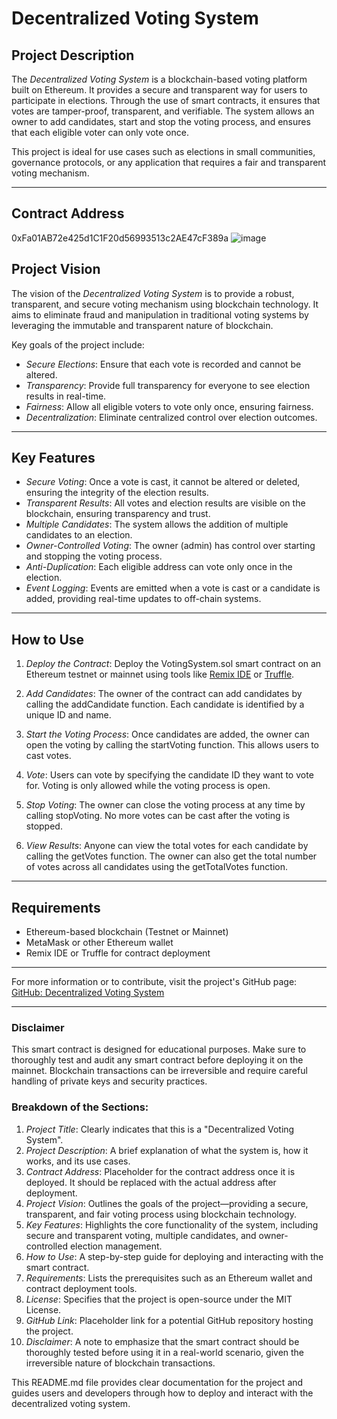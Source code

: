 # Decentralized Voting System

## Project Description

The *Decentralized Voting System* is a blockchain-based voting platform built on Ethereum. It provides a secure and transparent way for users to participate in elections. Through the use of smart contracts, it ensures that votes are tamper-proof, transparent, and verifiable. The system allows an owner to add candidates, start and stop the voting process, and ensures that each eligible voter can only vote once.

This project is ideal for use cases such as elections in small communities, governance protocols, or any application that requires a fair and transparent voting mechanism.

---

## Contract Address
0xFa01AB72e425d1C1F20d56993513c2AE47cF389a
![image](https://github.com/user-attachments/assets/de224c74-1c0b-4919-a94c-0c4d617e6c62)



## Project Vision

The vision of the *Decentralized Voting System* is to provide a robust, transparent, and secure voting mechanism using blockchain technology. It aims to eliminate fraud and manipulation in traditional voting systems by leveraging the immutable and transparent nature of blockchain.

Key goals of the project include:

- *Secure Elections*: Ensure that each vote is recorded and cannot be altered.
- *Transparency*: Provide full transparency for everyone to see election results in real-time.
- *Fairness*: Allow all eligible voters to vote only once, ensuring fairness.
- *Decentralization*: Eliminate centralized control over election outcomes.

---

## Key Features

- *Secure Voting*: Once a vote is cast, it cannot be altered or deleted, ensuring the integrity of the election results.
- *Transparent Results*: All votes and election results are visible on the blockchain, ensuring transparency and trust.
- *Multiple Candidates*: The system allows the addition of multiple candidates to an election.
- *Owner-Controlled Voting*: The owner (admin) has control over starting and stopping the voting process.
- *Anti-Duplication*: Each eligible address can vote only once in the election.
- *Event Logging*: Events are emitted when a vote is cast or a candidate is added, providing real-time updates to off-chain systems.
  
---

## How to Use

1. *Deploy the Contract*: Deploy the VotingSystem.sol smart contract on an Ethereum testnet or mainnet using tools like [Remix IDE](https://remix.ethereum.org/) or [Truffle](https://www.trufflesuite.com/).
   
2. *Add Candidates*: The owner of the contract can add candidates by calling the addCandidate function. Each candidate is identified by a unique ID and name.

3. *Start the Voting Process*: Once candidates are added, the owner can open the voting by calling the startVoting function. This allows users to cast votes.

4. *Vote*: Users can vote by specifying the candidate ID they want to vote for. Voting is only allowed while the voting process is open.

5. *Stop Voting*: The owner can close the voting process at any time by calling stopVoting. No more votes can be cast after the voting is stopped.

6. *View Results*: Anyone can view the total votes for each candidate by calling the getVotes function. The owner can also get the total number of votes across all candidates using the getTotalVotes function.

---

## Requirements

- Ethereum-based blockchain (Testnet or Mainnet)
- MetaMask or other Ethereum wallet
- Remix IDE or Truffle for contract deployment

---



For more information or to contribute, visit the project's GitHub page:  
[GitHub: Decentralized Voting System](https://github.com/YourUsername/VotingSystem)

---

### Disclaimer

This smart contract is designed for educational purposes. Make sure to thoroughly test and audit any smart contract before deploying it on the mainnet. Blockchain transactions can be irreversible and require careful handling of private keys and security practices.
### Breakdown of the Sections:

1. *Project Title*: Clearly indicates that this is a "Decentralized Voting System".
2. *Project Description*: A brief explanation of what the system is, how it works, and its use cases.
3. *Contract Address*: Placeholder for the contract address once it is deployed. It should be replaced with the actual address after deployment.
4. *Project Vision*: Outlines the goals of the project—providing a secure, transparent, and fair voting process using blockchain technology.
5. *Key Features*: Highlights the core functionality of the system, including secure and transparent voting, multiple candidates, and owner-controlled election management.
6. *How to Use*: A step-by-step guide for deploying and interacting with the smart contract.
7. *Requirements*: Lists the prerequisites such as an Ethereum wallet and contract deployment tools.
8. *License*: Specifies that the project is open-source under the MIT License.
9. *GitHub Link*: Placeholder link for a potential GitHub repository hosting the project.
10. *Disclaimer*: A note to emphasize that the smart contract should be thoroughly tested before using it in a real-world scenario, given the irreversible nature of blockchain transactions.

This README.md file provides clear documentation for the project and guides users and developers through how to deploy and interact with the decentralized voting system.
